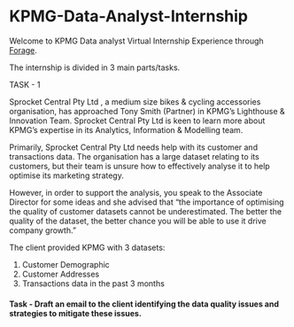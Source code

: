 # KPMG-Data-Analyst-Internship

Welcome to KPMG Data analyst Virtual Internship Experience through [Forage](https://www.theforage.com/).

The internship is divided in 3 main parts/tasks. 

TASK - 1

Sprocket Central Pty Ltd , a medium size bikes & cycling accessories organisation, has approached Tony Smith (Partner) in KPMG’s Lighthouse & Innovation Team. Sprocket Central Pty Ltd  is keen to learn more about KPMG’s expertise in its Analytics, Information & Modelling team. 

Primarily, Sprocket Central Pty Ltd needs help with its customer and transactions data. The organisation has a large dataset relating to its customers, but their team is unsure how to effectively analyse it to help optimise its marketing strategy. 

However, in order to support the analysis, you speak to the Associate Director for some ideas and she advised that “the importance of optimising the quality of customer datasets cannot be underestimated. The better the quality of the dataset, the better chance you will be able to use it drive company growth.”

The client provided KPMG with 3 datasets:

1. Customer Demographic <br>
2. Customer Addresses <br>
3. Transactions data in the past 3 months <br>

#### Task - Draft an email to the client identifying the data quality issues and strategies to mitigate these issues.
